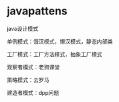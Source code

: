 # javapattens
java设计模式

单例模式：饿汉模式，懒汉模式，静态内部类

工厂模式：工厂方法模式，抽象工厂模式

观察者模式：老狗课堂

策略模式：去罗马

建造者模式：dpp问题



